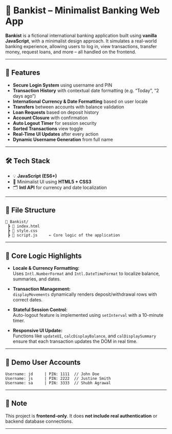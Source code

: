 # 📱 Bankist – Minimalist Banking Web App

**Bankist** is a fictional international banking application built using **vanilla JavaScript**, with a minimalist design approach. It simulates a real-world banking experience, allowing users to log in, view transactions, transfer money, request loans, and more – all handled on the frontend.

---

## 🚀 Features

- **Secure Login System** using username and PIN
- **Transaction History** with contextual date formatting (e.g. “Today”, “2 days ago”)
- **International Currency & Date Formatting** based on user locale
- **Transfers** between accounts with balance validation
- **Loan Requests** based on deposit history
- **Account Closure** with confirmation
- **Auto Logout Timer** for session security
- **Sorted Transactions** view toggle
- **Real-Time UI Updates** after every action
- **Dynamic Username Generation** from full name

---

## 🛠️ Tech Stack

- 💡 **JavaScript (ES6+)**
- 🎨 Minimalist UI using **HTML5 + CSS3**
- 🗂 **Intl API** for currency and date localization

---

## 📂 File Structure

```
📁 Bankist/
 ┣ 📄 index.html
 ┣ 📄 style.css
 ┣ 📄 script.js     ← Core logic of the application
```

---

## 🧠 Core Logic Highlights

- **Locale & Currency Formatting:**  
  Uses `Intl.NumberFormat` and `Intl.DateTimeFormat` to localize balance, summaries, and dates.

- **Transaction Management:**  
  `displayMovements` dynamically renders deposit/withdrawal rows with correct dates.

- **Stateful Session Control:**  
  Auto-logout feature is implemented using `setInterval` with a 10-minute timer.

- **Responsive UI Update:**  
  Functions like `updateUI`, `calcDisplayBalance`, and `calDisplaySummary` ensure that each transaction updates the DOM in real time.

---

## 👤 Demo User Accounts

```
Username: jd     | PIN: 1111  // John Doe
Username: js     | PIN: 2222  // Justine Smith
Username: sa     | PIN: 3333  // Shubh Agrawal
```

---

## 📌 Note

This project is **frontend-only**. It does **not include real authentication** or backend database connections.

---
